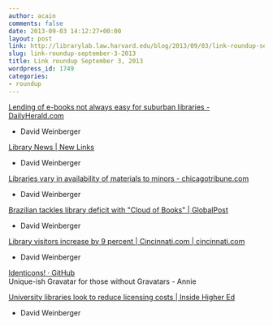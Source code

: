 ```yaml
---
author: acain
comments: false
date: 2013-09-03 14:12:27+00:00
layout: post
link: http://librarylab.law.harvard.edu/blog/2013/09/03/link-roundup-september-3-2013/
slug: link-roundup-september-3-2013
title: Link roundup September 3, 2013
wordpress_id: 1749
categories:
- roundup
---
```


[Lending of e-books not always easy for suburban libraries - DailyHerald.com](http://www.dailyherald.com/article/20130902/news/709029918/)  
- David Weinberger

[Library News | New Links](http://news.librarycloud.org/newest)  
- David Weinberger

[Libraries vary in availability of materials to minors - chicagotribune.com](http://www.chicagotribune.com/news/local/ct-met-library-adult-content-20130824,0,7196431.story)  
- David Weinberger

[Brazilian tackles library deficit with "Cloud of Books" | GlobalPost](http://www.globalpost.com/dispatch/news/agencia-efe/130817/brazilian-tackles-library-deficit-cloud-books)  
- David Weinberger

[Library visitors increase by 9 percent | Cincinnati.com | cincinnati.com](http://news.cincinnati.com/apps/pbcs.dll/article?AID=2013308170051&nclick_check=1)  
- David Weinberger

[Identicons! · GitHub](https://github.com/blog/1586-identicons)  
Unique-ish Gravatar for those without Gravatars - Annie

[University libraries look to reduce licensing costs | Inside Higher Ed](http://www.insidehighered.com/news/2013/08/07/university-libraries-look-reduce-licensing-costs)  
- David Weinberger
